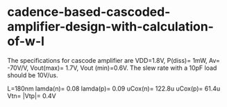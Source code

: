 # cadence-based-cascoded-amplifier-design-with-calculation-of-w-l
The specifications for cascode amplifier are 
VDD=1.8V, P(diss)= 1mW, Av= -70V/V, Vout(max)= 1.7V, Vout (min)=0.6V. The slew rate with a 10pF load should be 10V/us.

L=180nm
lamda(n)= 0.08
lamda(p)= 0.09
uCox(n)= 122.8u
uCox(p)= 61.4u
Vtn= |Vtp|= 0.4V
